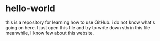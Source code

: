 # hello-world
this is a repository for learning how to use GitHub.
i do not know what's going on here. I just open this file and try to write down sth in this file
meanwhile, I know few about this website.
